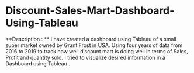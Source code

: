 # Discount-Sales-Mart-Dashboard-Using-Tableau

**Description : **
I have created a dashboard using Tableau of a small super market owned by Grant Frost in USA. Using four years of data from 2016 to 2019 to track how well discount mart is doing well in terms of Sales, Profit and quantity sold. I tried to visualize desired information in a Dashboard using Tableau .
